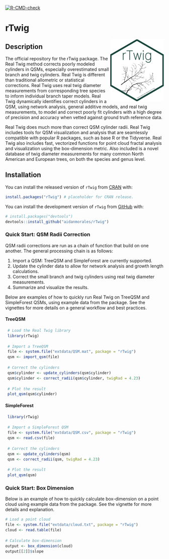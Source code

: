 
<!-- README.md is generated from README.Rmd. Please edit that file -->
<!-- badges: start -->

[![R-CMD-check](https://github.com/aidanmorales/rTwig/actions/workflows/R-CMD-check.yaml/badge.svg)](https://github.com/aidanmorales/rTwig/actions/workflows/R-CMD-check.yaml)

<!-- badges: end -->

# rTwig

<img src="man/figures/README/rTwig.png" align="right" width="170"/>

## Description

The official repository for the rTwig package. The Real Twig method
corrects poorly modeled cylinders in QSMs, especially overestimated
small branch and twig cylinders. Real Twig is different than traditional
allometric or statistical corrections. Real Twig uses real twig diameter
measurements from corresponding tree species to inform individual branch
taper models. Real Twig dynamically identifies correct cylinders in a
QSM, using network analysis, general additive models, and real twig
measurements, to model and correct poorly fit cylinders with a high
degree of precision and accuracy when vetted against ground truth
reference data.

Real Twig does much more than correct QSM cylinder radii. Real Twig
includes tools for QSM visualization and analysis that are seamlessly
compatible with popular R packages, such as base R or the Tidyverse.
Real Twig also includes fast, vectorized functions for point cloud
fractal analysis and visualization using the box-dimension metric. Also
included is a novel database of twig diameter measurements for many
common North American and European trees, on both the species and genus
level.

## Installation

You can install the released version of `rTwig` from
[CRAN](https://CRAN.R-project.org) with:

``` r
install.packages("rTwig") # placeholder for CRAN release. 
```

You can install the development version of `rTwig` from
[GitHub](https://github.com/) with:

``` r
# install.packages("devtools")
devtools::install_github("aidanmorales/rTwig")
```

### Quick Start: QSM Radii Correction

QSM radii corrections are run as a chain of function that build on one
another. The general processing chain is as follows:

1.  Import a QSM: TreeQSM and SimpleForest are currently supported.
2.  Update the cylinder data to allow for network analysis and growth
    length calculations.
3.  Correct the small branch and twig cylinders using real twig diameter
    measurements.
4.  Summarize and visualize the results.

Below are examples of how to quickly run Real Twig on TreeQSM and
SimpleForest QSMs, using example data from the package. See the
vignettes for more details on a general workflow and best practices.

#### TreeQSM

``` r
 # Load the Real Twig library
 library(rTwig)
 
 # Import a TreeQSM
 file <- system.file("extdata/QSM.mat", package = "rTwig")
 qsm <- import_qsm(file)
 
 # Correct the cylinders
 qsm$cylinder <- update_cylinders(qsm$cylinder)
 qsm$cylinder <- correct_radii(qsm$cylinder, twigRad = 4.23)
 
 # Plot the result
 plot_qsm(qsm$cylinder)
```

#### SimpleForest

``` r
 library(rTwig)
 
 # Import a SimpleForest QSM 
 file <- system.file("extdata/QSM.csv", package = "rTwig")
 qsm <- read.csv(file)
 
 # Correct the cylinders
 qsm <- update_cylinders(qsm)
 qsm <- correct_radii(qsm, twigRad = 4.23)
 
 # Plot the result
 plot_qsm(qsm)
```

### Quick Start: Box Dimension

Below is an example of how to quickly calculate box-dimension on a point
cloud using example data from the package. See the vignette for more
details and explanation.

``` r
# Load a point cloud
file <- system.file("extdata/cloud.txt", package = "rTwig")
cloud <- read.table(file)

# Calculate box-dimension
output <- box_dimension(cloud)
output[[2]]$slope
```
